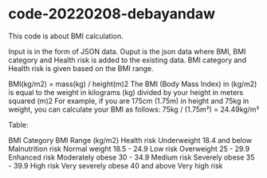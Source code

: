 # code-20220208-debayandaw

This code is about BMI calculation. 

Input is in the form of JSON data.
Ouput is the json data where BMI, BMI category and Health risk is added to the existing data. BMI category and Health risk is given based on the BMI range.

BMI(kg/m2) = mass(kg) / height(m)2
The BMI (Body Mass Index) in (kg/m2) is equal to the weight in kilograms (kg) divided by your height in meters squared (m)2
For example, if you are 175cm  (1.75m) in height and 75kg in weight, you can calculate your BMI as follows: 75kg / (1.75m²) = 24.49kg/m²

Table:

BMI Category     BMI Range (kg/m2)          Health risk
Underweight      18.4 and below             Malnutrition risk
Normal weight    18.5 - 24.9                Low risk
Overweight       25 - 29.9                  Enhanced risk
Moderately obese 30 - 34.9                  Medium risk
Severely obese   35 - 39.9                  High risk
Very severely obese 40 and above            Very high risk
